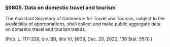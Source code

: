 ### §9805. Data on domestic travel and tourism ###

The Assistant Secretary of Commerce for Travel and Tourism, subject to the availability of appropriations, shall collect and make public aggregate data on domestic travel and tourism trends.

(Pub. L. 117–328, div. BB, title VI, §608, Dec. 29, 2022, 136 Stat. 5570.)
